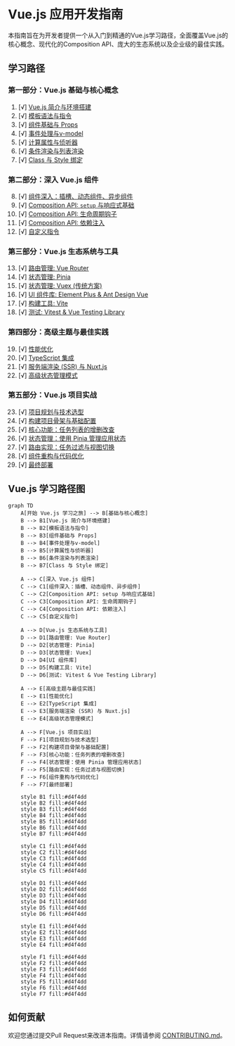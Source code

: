 # Vue.js 应用开发指南

本指南旨在为开发者提供一个从入门到精通的Vue.js学习路径，全面覆盖Vue.js的核心概念、现代化的Composition API、庞大的生态系统以及企业级的最佳实践。

## 学习路径

### 第一部分：Vue.js 基础与核心概念

1.  [√] [Vue.js 简介与环境搭建](introduction-setup.md)
2.  [√] [模板语法与指令](template-syntax.md)
3.  [√] [组件基础与 Props](components-props.md)
4.  [√] [事件处理与v-model](event-handling-v-model.md)
5.  [√] [计算属性与侦听器](computed-properties-watchers.md)
6.  [√] [条件渲染与列表渲染](conditional-rendering-lists.md)
7.  [√] [Class 与 Style 绑定](class-style-binding.md)

### 第二部分：深入 Vue.js 组件

8.  [√] [组件深入：插槽、动态组件、异步组件](components-deep-dive.md)
9.  [√] [Composition API: `setup` 与响应式基础](composition-api-setup.md)
10. [√] [Composition API: 生命周期钩子](composition-api-lifecycle-hooks.md)
11. [√] [Composition API: 依赖注入](composition-api-dependency-injection.md)
12. [√] [自定义指令](custom-directives.md)

### 第三部分：Vue.js 生态系统与工具

13. [√] [路由管理: Vue Router](vue-router.md)
14. [√] [状态管理: Pinia](state-management-pinia.md)
15. [√] [状态管理: Vuex (传统方案)](state-management-vuex.md)
16. [√] [UI 组件库: Element Plus & Ant Design Vue](ui-component-libraries.md)
17. [√] [构建工具: Vite](build-tool-vite.md)
18. [√] [测试: Vitest & Vue Testing Library](testing-vue-apps.md)

### 第四部分：高级主题与最佳实践

19. [√] [性能优化](performance-optimization.md)
20. [√] [TypeScript 集成](typescript-integration.md)
21. [√] [服务端渲染 (SSR) 与 Nuxt.js](ssr-with-nuxtjs.md)
22. [√] [高级状态管理模式](advanced-state-management.md)

### 第五部分：Vue.js 项目实战

23. [√] [项目规划与技术选型](project-planning-stack.md)
24. [√] [构建项目骨架与基础配置](project-scaffolding.md)
25. [√] [核心功能：任务列表的增删改查](project-crud-operations.md)
26. [√] [状态管理：使用 Pinia 管理应用状态](project-state-management.md)
27. [√] [路由实现：任务过滤与视图切换](project-routing.md)
28. [√] [组件重构与代码优化](project-refactoring.md)
29. [√] [最终部署](project-deployment.md)

## Vue.js 学习路径图

```mermaid
graph TD
    A[开始 Vue.js 学习之旅] --> B[基础与核心概念]
    B --> B1[Vue.js 简介与环境搭建]
    B --> B2[模板语法与指令]
    B --> B3[组件基础与 Props]
    B --> B4[事件处理与v-model]
    B --> B5[计算属性与侦听器]
    B --> B6[条件渲染与列表渲染]
    B --> B7[Class 与 Style 绑定]
    
    A --> C[深入 Vue.js 组件]
    C --> C1[组件深入：插槽、动态组件、异步组件]
    C --> C2[Composition API: setup 与响应式基础]
    C --> C3[Composition API: 生命周期钩子]
    C --> C4[Composition API: 依赖注入]
    C --> C5[自定义指令]
    
    A --> D[Vue.js 生态系统与工具]
    D --> D1[路由管理: Vue Router]
    D --> D2[状态管理: Pinia]
    D --> D3[状态管理: Vuex]
    D --> D4[UI 组件库]
    D --> D5[构建工具: Vite]
    D --> D6[测试: Vitest & Vue Testing Library]
    
    A --> E[高级主题与最佳实践]
    E --> E1[性能优化]
    E --> E2[TypeScript 集成]
    E --> E3[服务端渲染 (SSR) 与 Nuxt.js]
    E --> E4[高级状态管理模式]

    A --> F[Vue.js 项目实战]
    F --> F1[项目规划与技术选型]
    F --> F2[构建项目骨架与基础配置]
    F --> F3[核心功能：任务列表的增删改查]
    F --> F4[状态管理：使用 Pinia 管理应用状态]
    F --> F5[路由实现：任务过滤与视图切换]
    F --> F6[组件重构与代码优化]
    F --> F7[最终部署]
    
    style B1 fill:#d4f4dd
    style B2 fill:#d4f4dd
    style B3 fill:#d4f4dd
    style B4 fill:#d4f4dd
    style B5 fill:#d4f4dd
    style B6 fill:#d4f4dd
    style B7 fill:#d4f4dd
    
    style C1 fill:#d4f4dd
    style C2 fill:#d4f4dd
    style C3 fill:#d4f4dd
    style C4 fill:#d4f4dd
    style C5 fill:#d4f4dd
    
    style D1 fill:#d4f4dd
    style D2 fill:#d4f4dd
    style D3 fill:#d4f4dd
    style D4 fill:#d4f4dd
    style D5 fill:#d4f4dd
    style D6 fill:#d4f4dd
    
    style E1 fill:#d4f4dd
    style E2 fill:#d4f4dd
    style E3 fill:#d4f4dd
    style E4 fill:#d4f4dd
    
    style F1 fill:#d4f4dd
    style F2 fill:#d4f4dd
    style F3 fill:#d4f4dd
    style F4 fill:#d4f4dd
    style F5 fill:#d4f4dd
    style F6 fill:#d4f4dd
    style F7 fill:#d4f4dd
```

## 如何贡献

欢迎您通过提交Pull Request来改进本指南。详情请参阅 [CONTRIBUTING.md](../../../CONTRIBUTING.md)。 